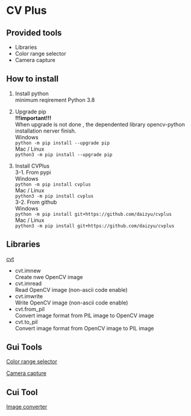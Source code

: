 # CV Plus

## Provided tools
- Libraries
- Color range selector  
- Camera capture

## How to install

1. Install python  
  minimum reqirement Python 3.8 

2. Upgrade pip  
  **!!!important!!!**  
  When upgrade is not done , the dependented library opencv-python installation nerver finish.  
  Windows  
  ```python -m pip install --upgrade pip```  
  Mac / Linux  
  ```python3 -m pip install --upgrade pip```  

3. Install CVPlus   
3-1. From pypi  
  Windows  
  ```python -m pip install cvplus```  
  Mac / Linux  
  ```python3 -m pip install cvplus```  
3-2. From github  
  Windows  
  ```python -m pip install git+https://github.com/daizyu/cvplus```  
  Mac / Linux  
  ```python3 -m pip install git+https://github.com/daizyu/cvplus``` 

## Libraries  
[cvt](./doc/lib_cvt.md "CVT Module")  
- cvt.imnew  
Create nwe OpenCV image
- cvt.imread  
Read OpenCV image (non-ascii code enable)
- cvt.imwrite  
Write OpenCV image (non-ascii code enable)
- cvt.from_pil  
Convert image format from PIL image to OpenCV image
- cvt.to_pil  
Convert image format from OpenCV image to PIL image
 
## Gui Tools

[Color range selector](./doc/gui_color_range_selector.md "Color range selector")  

[Camera capture](./doc/gui_color_range_selector.md "Camera capture")  


## Cui Tool  

[Image converter](./doc/cli_img_conv.md "Image converter")

